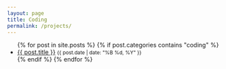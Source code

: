 ```yaml
---
layout: page
title: Coding
permalink: /projects/
---
```


<ul>
  {% for post in site.posts %}
    {% if post.categories contains "coding" %}
      <li>
        <a href="{{ post.url }}">{{ post.title }}</a>
        <small>{{ post.date | date: "%B %d, %Y" }}</small>
      </li>
    {% endif %}
  {% endfor %}
</ul>